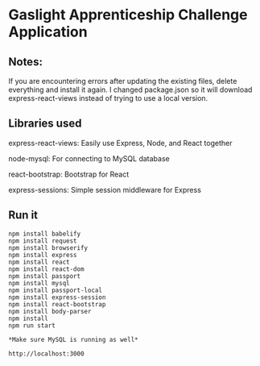 Gaslight Apprenticeship Challenge Application 
===========================

Notes: 
--------------

If you are encountering errors after updating the existing files, delete everything and install it again. I changed package.json so it will download express-react-views instead of trying to use a local version.

Libraries used
--------------
express-react-views: Easily use Express, Node, and React together 

node-mysql: For connecting to MySQL database

react-bootstrap: Bootstrap for React

express-sessions: Simple session middleware for Express

Run it
------
    npm install babelify
    npm install request
    npm install browserify
    npm install express
    npm install react
    npm install react-dom
    npm install passport 
    npm install mysql 
    npm install passport-local
    npm install express-session
    npm install react-bootstrap
    npm install body-parser
    npm install
    npm run start

    *Make sure MySQL is running as well*

    http://localhost:3000

